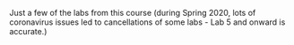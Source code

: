 Just a few of the labs from this course (during Spring 2020, lots of coronavirus issues led to cancellations of some labs - Lab 5 and onward is accurate.)
